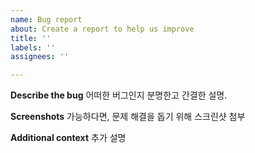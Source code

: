 ```yaml
---
name: Bug report
about: Create a report to help us improve
title: ''
labels: ''
assignees: ''

---
```


**Describe the bug**
어떠한 버그인지 분명한고 간결한 설명.

**Screenshots**
가능하다면, 문제 해결을 돕기 위해 스크린샷 첨부

**Additional context**
추가 설명
